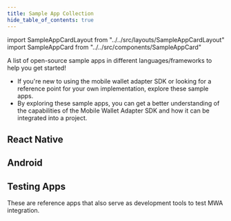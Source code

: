 ```yaml
---
title: Sample App Collection
hide_table_of_contents: true
---
```


import SampleAppCardLayout from "../../src/layouts/SampleAppCardLayout"
import SampleAppCard from "../../src/components/SampleAppCard"

A list of open-source sample apps in different languages/frameworks to help you get started!

- If you're new to using the mobile wallet adapter SDK or looking for a reference point for your own implementation, explore these sample apps.
- By exploring these sample apps, you can get a better understanding of the capabilities of the Mobile Wallet Adapter SDK and how it can be integrated into a project.

## React Native

<SampleAppCardLayout>
    <SampleAppCard 
        title="Hello World: React Native" 
        sampleAppLink="https://github.com/solana-mobile/tutorial-apps/tree/main/first-mobile-dapp"
        description="A React Native app that writes a message on the blockchain." 
        imageUrl="sample_app_imgs/hello_world_react_native.png" 
        tags={[
                "React Native", 
            ]}
    />
    <SampleAppCard 
        title="Anchor Counter Program" 
        sampleAppLink="https://github.com/solana-mobile/tutorial-apps/tree/main/AnchorCounterDapp"
        description="Generate an IDL and interact with an on-chain Anchor program." 
        imageUrl="sample_app_imgs/anchor_counter_program.png" 
        tags={[
                "React Native", 
                "Anchor",
            ]}
    />
    <SampleAppCard 
        title="Mobile NFT Minter" 
        sampleAppLink="https://github.com/solana-mobile/tutorial-apps/tree/main/MobileNFTMinter"
        description="Mint photos as NFTs with Metaplex SDK and IPFS hosting." 
        imageUrl="sample_app_imgs/mobile_nft_minter.png" 
        tags={[
                "React Native",
                "Metaplex",
                "IPFS",
            ]}
    />
     <SampleAppCard 
        title="Idle Farming Game" 
        sampleAppLink="https://github.com/solana-mobile/tutorial-apps/tree/main/FarmingIdleGame"
        description="A fully on-chain idle game with a global leaderboard, upgrades, and burner wallet." 
        imageUrl="sample_app_imgs/idle_farming_game.jpg" 
        tags={[
                "Expo", 
                "Zustand", 
                "Expo Router", 
                "Anchor", 
            ]}
    />
    <SampleAppCard 
        title="Simple Storage dApp" 
        sampleAppLink="https://github.com/solana-mobile/tutorial-apps/tree/main/SimpleStorageDapp"
        description="Basic MWA Auth Token persistence with AsyncStorage." 
        imageUrl="sample_app_imgs/simple_storage_dapp.jpg" 
        tags={[
                "React Native", 
                "AsyncStorage",
            ]}
    />
    <SampleAppCard 
        title="Advanced Hello World Example" 
        sampleAppLink="https://github.com/solana-mobile/mobile-wallet-adapter/tree/main/examples/example-react-native-app"
        description="MWA persistence with AsyncStorage and the SWR library." 
        imageUrl="sample_app_imgs/advanced_hello_world_react_native.png" 
        tags={[
                "React Native", 
                "AsyncStorage",
                "SWR",
            ]}
    />

</SampleAppCardLayout>

## Android

<SampleAppCardLayout>
    <SampleAppCard 
        title="Hello World: Android" 
        sampleAppLink="https://github.com/solana-mobile/mobile-wallet-adapter/tree/main/examples/example-clientlib-ktx-app"
        description="A Kotlin app that writes a message on the blockchain." 
        imageUrl="sample_app_imgs/hello_world_android.png" 
        tags={[
                "Kotlin", 
            ]}
    />
    <SampleAppCard 
        title="Hello World: Android (RxJava)" 
        sampleAppLink="https://github.com/solana-mobile/mobile-wallet-adapter/tree/main/examples/example-clientlib-rxjava-app"
        description="A Kotlin app showcasing MWA with the RxJava library."
        imageUrl="sample_app_imgs/hello_world_rxjava.png" 
        tags={[
                "Kotlin", 
                "RxJava",
            ]}
    />
    <SampleAppCard 
        title="MintyFresh"
        sampleAppLink="https://github.com/solana-mobile/Minty-fresh/tree/main"
        description="A full fledged production dApp. Mint NFTs directly from your phone." 
        imageUrl="sample_app_imgs/mintyfresh.png" 
        tags={[
                "Kotlin", 
                "Metaplex",
                "Jetpack Compose",
            ]}
    />

</SampleAppCardLayout>

## Testing Apps

These are reference apps that also serve as development tools to test MWA integration.

<SampleAppCardLayout>
    <SampleAppCard 
        title="fake dapp" 
        sampleAppLink="https://github.com/solana-mobile/mobile-wallet-adapter/tree/main/android/fakedapp"
        description="A Kotlin app with UI to simulate MWA methods." 
        imageUrl="img/solana-mobile-social-card.png" 
        tags={[
                "Kotlin", 
            ]}
    />
    <SampleAppCard 
        title="fake wallet" 
        sampleAppLink="https://github.com/solana-mobile/mobile-wallet-adapter/tree/main/android/fakewallet"
        description="An unsafe, reference Kotlin wallet supporting MWA."
        imageUrl="img/solana-mobile-social-card.png" 
        tags={[
                "Kotlin", 
                "walletlib",
            ]}
    />
    <SampleAppCard 
        title="Example RN wallet"
        sampleAppLink="https://github.com/solana-mobile/mobile-wallet-adapter/tree/main/examples/example-react-native-wallet"
        description="An unsafe RN wallet with MWA bottom sheet signing." 
        imageUrl="img/solana-mobile-social-card.png" 
        tags={[
                "React Native", 
                "walletlib",
            ]}
    />

</SampleAppCardLayout>
